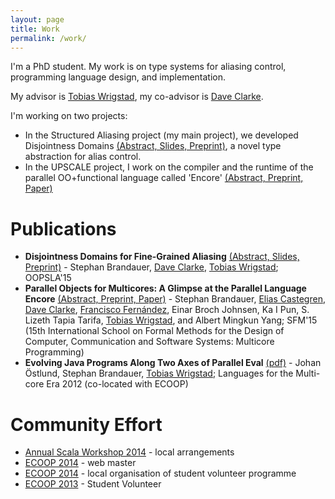 ```yaml
---
layout: page
title: Work
permalink: /work/
---
```


I'm a PhD student. My work is on type systems for aliasing control,
programming language design, and implementation.

My advisor is [Tobias Wrigstad](http://www.it.uu.se/katalog/writo649), my co-advisor is [Dave Clarke](http://www.it.uu.se/katalog/davcl820).

I'm working on two projects:

 - In the Structured Aliasing project (my main project), we developed Disjointness Domains [(Abstract, Slides, Preprint)](http://www.it.uu.se/katalog/stebr742/Disjointness-Domains-for-Fine-Grained-Aliasing), a novel type abstraction for alias control.
 - In the UPSCALE project, I work on the compiler and the runtime of the parallel OO+functional language called 'Encore' [(Abstract, Preprint, Paper)](http://www.it.uu.se/katalog/stebr742/Encore-Glimpse)

# Publications

 - **Disjointness Domains for Fine-Grained Aliasing** [(Abstract, Slides, Preprint)](http://www.it.uu.se/katalog/stebr742/Disjointness-Domains-for-Fine-Grained-Aliasing) - Stephan Brandauer, [Dave Clarke](http://www.it.uu.se/katalog/davcl820), [Tobias Wrigstad](http://www.it.uu.se/katalog/writo649); OOPSLA'15
 - **Parallel Objects for Multicores: A Glimpse at the Parallel Language Encore** [(Abstract, Preprint, Paper)](http://www.it.uu.se/katalog/stebr742/Encore-Glimpse) - Stephan Brandauer, [Elias Castegren](http://www.it.uu.se/katalog/elica697), [Dave Clarke](http://www.it.uu.se/katalog/davcl820), [Francisco Fernández](http://www.it.uu.se/katalog/frafe664), Einar Broch Johnsen, Ka I Pun, S. Lizeth Tapia Tarifa, [Tobias Wrigstad](http://www.it.uu.se/katalog/writo649), and Albert Mingkun Yang; SFM'15 (15th International School on Formal Methods for the Design of Computer, Communication and Software Systems: Multicore Programming)
 - **Evolving Java Programs Along Two Axes of Parallel Eval** [(pdf)](https://www.it.uu.se/research/upmarc/seminars/2013-02-11/intro.pdf) - Johan Östlund, Stephan Brandauer, [Tobias Wrigstad](http://www.it.uu.se/katalog/writo649); Languages for the Multi-core Era 2012 (co-located with ECOOP)

# Community Effort

 - [Annual Scala Workshop 2014](http://lampwww.epfl.ch/~hmiller/scala2014/) - local arrangements
 - [ECOOP 2014](http://ecoop14.it.uu.se/) - web master
 - [ECOOP 2014](http://ecoop14.it.uu.se/) - local organisation of student volunteer programme
 - [ECOOP 2013](http://www.lirmm.fr/ecoop13/) - Student Volunteer
